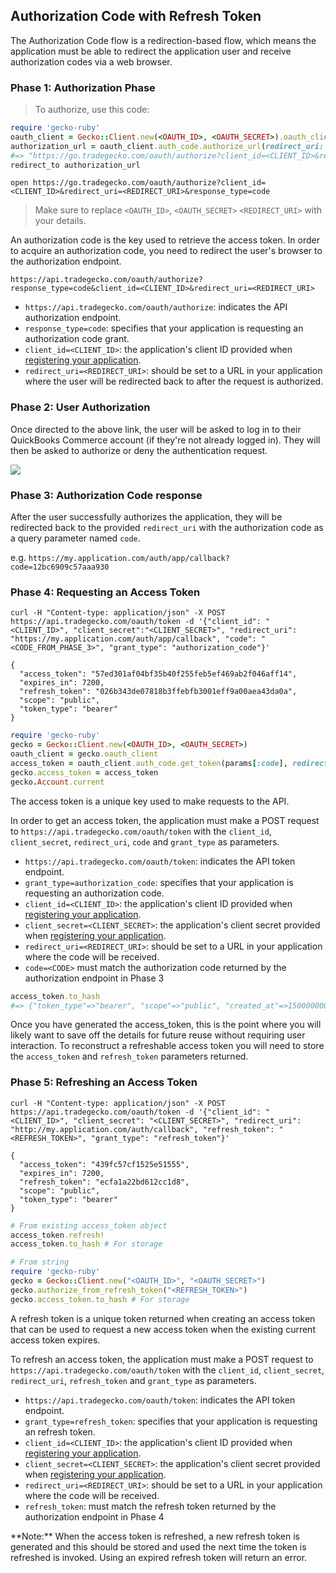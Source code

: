 ## Authorization Code with Refresh Token

The Authorization Code flow is a redirection-based flow,
which means the application must be able to redirect the application user
and receive authorization codes via a web browser.



### Phase 1: Authorization Phase

> To authorize, use this code:

```ruby
require 'gecko-ruby'
oauth_client = Gecko::Client.new(<OAUTH_ID>, <OAUTH_SECRET>).oauth_client
authorization_url = oauth_client.auth_code.authorize_url(redirect_uri: '<REDIRECT_URI>')
#=> "https://go.tradegecko.com/oauth/authorize?client_id=<CLIENT_ID>&redirect_uri=<REDIRECT_URI>&response_type=code"
redirect_to authorization_url
```

```shell
open https://go.tradegecko.com/oauth/authorize?client_id=<CLIENT_ID>&redirect_uri=<REDIRECT_URI>&response_type=code
```

> Make sure to replace `<OAUTH_ID>`, `<OAUTH_SECRET>` `<REDIRECT_URI>` with your details.

An authorization code is the key used to retrieve the access token.
In order to acquire an authorization code, you need to redirect the user's
browser to the authorization endpoint.

`https://api.tradegecko.com/oauth/authorize?response_type=code&client_id=<CLIENT_ID>&redirect_uri=<REDIRECT_URI>`

- `https://api.tradegecko.com/oauth/authorize`: indicates the API authorization endpoint.
- `response_type=code`: specifies that your application is requesting an authorization code grant.
- `client_id=<CLIENT_ID>`: the application's client ID provided when [registering your application](#registering-an-application).
- `redirect_uri=<REDIRECT_URI>`: should be set to a URL in your application where
the user will be redirected back to after the request is authorized.



### Phase 2: User Authorization

Once directed to the above link, the user will be asked to log in to their QuickBooks Commerce account (if they're not already logged in).
They will then be asked to authorize or deny the authentication request.

<div class="screenshot">
  <img src="images/auth-screenshot.png" style="max-width: 400px">
</div>


### Phase 3: Authorization Code response

After the user successfully authorizes the application, they will be redirected back to
the provided `redirect_uri` with the authorization code as a query parameter named `code`.

e.g. `https://my.application.com/auth/app/callback?code=12bc6909c57aaa930`



### Phase 4: Requesting an Access Token

```shell
curl -H "Content-type: application/json" -X POST https://api.tradegecko.com/oauth/token -d '{"client_id": "<CLIENT_ID>", "client_secret":"<CLIENT_SECRET>", "redirect_uri": "https://my.application.com/auth/app/callback", "code": "<CODE_FROM_PHASE_3>", "grant_type": "authorization_code"}'
```

```shell
{
  "access_token": "57ed301af04bf35b40f255feb5ef469ab2f046aff14",
  "expires_in": 7200,
  "refresh_token": "026b343de07818b3ffebfb3001eff9a00aea43da0a",
  "scope": "public",
  "token_type": "bearer"
}
```

```ruby
require 'gecko-ruby'
gecko = Gecko::Client.new(<OAUTH_ID>, <OAUTH_SECRET>)
oauth_client = gecko.oauth_client
access_token = oauth_client.auth_code.get_token(params[:code], redirect_uri: '<REDIRECT_URI>')
gecko.access_token = access_token
gecko.Account.current
```

The access token is a unique key used to make requests to the API.

In order to get an access token, the application must make a POST request to
`https://api.tradegecko.com/oauth/token` with the `client_id`,
`client_secret`, `redirect_uri`, `code` and `grant_type` as parameters.

- `https://api.tradegecko.com/oauth/token`: indicates the API token endpoint.
- `grant_type=authorization_code`: specifies that your application is requesting an authorization code.
- `client_id=<CLIENT_ID>`: the application's client ID provided when [registering your application](#registering-an-application).
- `client_secret=<CLIENT_SECRET>`: the application's client secret provided when [registering your application](#registering-an-application).
- `redirect_uri=<REDIRECT_URI>`: should be set to a URL in your application where the code will be received.
- `code=<CODE>`  must match the authorization code returned by the authorization endpoint in Phase 3

```ruby
access_token.to_hash
#=> {"token_type"=>"bearer", "scope"=>"public", "created_at"=>1500000000, :access_token=>"<ACCESS_TOKEN>", :refresh_token=>"<REFRESH_TOKEN>", :expires_at=>1500007200}
```

Once you have generated the access_token, this is the point where you will likely
want to save off the details for future reuse without requiring user interaction.
To reconstruct a refreshable access token you will need to store
the `access_token` and `refresh_token` parameters returned.

### Phase 5: Refreshing an Access Token

```shell
curl -H "Content-type: application/json" -X POST https://api.tradegecko.com/oauth/token -d '{"client_id": "<CLIENT_ID>", "client_secret": "<CLIENT_SECRET>", "redirect_uri": "http://my.application.com/auth/callback", "refresh_token": "<REFRESH_TOKEN>", "grant_type": "refresh_token"}'
```

```shell
{
  "access_token": "439fc57cf1525e51555",
  "expires_in": 7200,
  "refresh_token": "ecfa1a22bd612cc1d8",
  "scope": "public",
  "token_type": "bearer"
}
```

```ruby
# From existing access_token object
access_token.refresh!
access_token.to_hash # For storage

# From string
require 'gecko-ruby'
gecko = Gecko::Client.new("<OAUTH_ID>", "<OAUTH_SECRET>")
gecko.authorize_from_refresh_token("<REFRESH_TOKEN>")
gecko.access_token.to_hash # For storage
```

A refresh token is a unique token returned when creating an access token that can be
used to request a new access token when the existing current access token expires.

To refresh an access token, the application must make a POST request to
`https://api.tradegecko.com/oauth/token` with the `client_id`,
`client_secret`, `redirect_uri`, `refresh_token` and `grant_type` as parameters.

- `https://api.tradegecko.com/oauth/token`: indicates the API token endpoint.
- `grant_type=refresh_token`: specifies that your application is requesting an refresh token.
- `client_id=<CLIENT_ID>`: the application's client ID provided when [registering your application](#registering-an-application).
- `client_secret=<CLIENT_SECRET>`: the application's client secret provided when [registering your application](#registering-an-application).
- `redirect_uri=<REDIRECT_URI>`: should be set to a URL in your application where the code will be received.
- `refresh_token`: must match the refresh token returned by the authorization endpoint in Phase 4


<aside class='notice'>
**Note:** When the access token is refreshed, a new refresh token is
generated and this should be stored and used the next time the token is refreshed is invoked.
Using an expired refresh token will return an error.
</aside>
